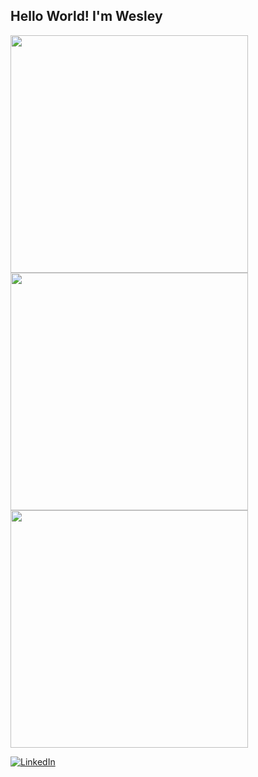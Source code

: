 ## Hello World! I'm Wesley 


<img width = "380" src="https://github-readme-stats.vercel.app/api?username=Im-Wesley-Cardoso&theme=dracula&show_icons=true&hide_border=false&count_private=true"></br>
<img width = "380" src="https://github-readme-streak-stats.herokuapp.com/?user=Im-Wesley-Cardoso&theme=dracula&hide_border=false"></br>
<img width = "380" src="https://github-readme-stats.vercel.app/api/top-langs/?username=Im-Wesley-Cardoso&theme=dracula&show_icons=true&hide_border=false&layout=compact">

[![LinkedIn](https://img.shields.io/badge/LinkedIn-blue)](https://www.linkedin.com/in/wesley-cardoso/)

